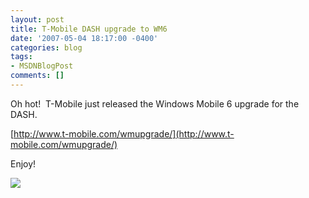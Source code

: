 ```yaml
---
layout: post
title: T-Mobile DASH upgrade to WM6
date: '2007-05-04 18:17:00 -0400'
categories: blog
tags:
- MSDNBlogPost
comments: []
---
```


Oh hot!  T-Mobile just released the Windows Mobile 6 upgrade for the DASH.

[http://www.t-mobile.com/wmupgrade/](http://www.t-mobile.com/wmupgrade/)

Enjoy!

![](http://blogs.msdn.com/aggbug.aspx?PostID=2416021)